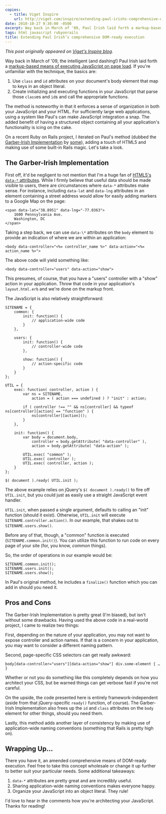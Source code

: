 ```yaml
---
copies:
  - title: Viget Inspire
    url: http://viget.com/inspire/extending-paul-irishs-comprehensive-dom-ready-execution
date: 2010-10-27 9:30:00 -0500
excerpt: Way back in March of '09, Paul Irish laid forth a markup-based means of executing JavaScript on page load. I iterated on Paul's method, adding a touch of HTML5 and making use of some built-in Rails magic.
tags: html javascript rubyonrails
title: Extending Paul Irish’s comprehensive DOM-ready execution
---
```


_This post originally appeared on [Viget's Inspire blog](http://viget.com/inspire/extending-paul-irishs-comprehensive-dom-ready-execution)._

Way back in March of '09, the intelligent (and dashing!) Paul Irish laid forth a [markup-based means of executing JavaScript on page load](http://paulirish.com/2009/markup-based-unobtrusive-comprehensive-dom-ready-execution/). If you're unfamiliar with the technique, the basics are:

1. Use `class` and `id` attributes on your document's body element that map to keys in an object literal.
2. Create initializing and executing functions in your JavaScript that parse those `class`es and `id`s and call the appropriate functions.

The method is noteworthy in that it enforces a sense of organization in both your JavaScript and your HTML. For sufficiently large web applications, using a system like Paul's can make JavaScript integration a snap. The added benefit of having a structured object containing all your application's functionality is icing on the cake.

On a recent Ruby on Rails project, I iterated on Paul's method (dubbed the [Garber-Irish Implementation](http://www.flickr.com/photos/viget/4941545212/) by [some](http://markupboy.com/2010/08/devnation-falls-church.html)), adding a touch of HTML5 and making use of some built-in Rails magic. Let's take a look.

## The Garber-Irish Implementation

First off, it'd be negligent to not mention that I'm a huge fan of [HTML5's `data-*` attributes](http://html5doctor.com/html5-custom-data-attributes/). While I firmly believe that useful data should be made visible to users, there are circumstances where `data-*` attributes make sense. For instance, including `data-lat` and `data-lng` attributes in an element containing a street address would allow for easily adding markers to a Google Map on the page:

	<span data-lat="38.8951" data-lng="-77.0363">
	    1600 Pennsylvania Ave.
	    Washington, DC
	</span>

Taking a step back, we can use `data-\*` attributes on the `body` element to provide an indication of where we are within an application:

	<body data-controller="<%= controller_name %>" data-action="<%= action_name %>">

The above code will yield something like:

	<body data-controller="users" data-action="show">

This presumes, of course, that you have a "users" controller with a "show" action in your application. Throw that code in your application's `layout.html.erb` and we're done on the markup front.

The JavaScript is also relatively straightforward:

	SITENAME = {
	    common: {
	        init: function() {
	            // application-wide code
	        }
	    },

	    users: {
	        init: function() {
	            // controller-wide code
	        },

	        show: function() {
	            // action-specific code
	        }
	    }
	};

	UTIL = {
	    exec: function( controller, action ) {
	        var ns = SITENAME,
	            action = ( action === undefined ) ? "init" : action;

	        if ( controller !== "" && ns[controller] && typeof ns[controller][action] == "function" ) {
	            ns[controller][action]();
	        }
	    },

	    init: function() {
	        var body = document.body,
	            controller = body.getAttribute( "data-controller" ),
	            action = body.getAttribute( "data-action" );

	        UTIL.exec( "common" );
	        UTIL.exec( controller );
	        UTIL.exec( controller, action );
	    }
	};

	$( document ).ready( UTIL.init );

The above example relies on jQuery's `$( document ).ready()` to fire off `UTIL.init`, but you could just as easily use a straight JavaScript event handler.

`UTIL.init`, when passed a single argument, defaults to calling an "init" function (should it exist). Otherwise, `UTIL.init` will execute `SITENAME.controller.action()`. In our example, that shakes out to `SITENAME.users.show()`.

Before any of that, though, a "common" function is executed (`SITENAME.common.init()`). You can utilize this function to run code on every page of your site (for, you know, _common_ things).

So, the order of operations in our example would be:

	SITENAME.common.init();
	SITENAME.users.init();
	SITENAME.users.show();

In Paul's original method, he includes a `finalize()` function which you can add in should you need it.

## Pros and Cons

The Garber-Irish Implementation is pretty great (I'm biased), but isn't without some drawbacks. Having used the above code in a real-world project, I came to realize two things:

First, depending on the nature of your application, you may not want to expose controller and action names. If that is a concern in your application, you may want to consider a different naming pattern.

Second, page-specific CSS selectors can get really awkward:

	body[data-controller="users"][data-action="show"] div.some-element { … }

Whether or not you do something like this completely depends on how you architect your CSS, but be warned things can get verbose fast if you're not careful.

On the upside, the code presented here is entirely framework-independent (aside from that jQuery-specific `ready()` function, of course). The Garber-Irish Implementation also frees up the `id` and `class` attributes on the `body` element for other things, should you need them.

Lastly, this method adds another layer of consistency by making use of application-wide naming conventions (something that Rails is pretty high on).

## Wrapping Up…

There you have it, an amended comprehensive means of DOM-ready execution. Feel free to take this concept wholesale or change it up further to better suit your particular needs. Some additional takeaways:

1. `data-*` attributes are pretty great and are incredibly useful.
2. Sharing application-wide naming conventions makes everyone happy.
3. Organize your JavaScript into an object literal. They rule!

I'd love to hear in the comments how you're architecting your JavaScript. Thanks for reading!